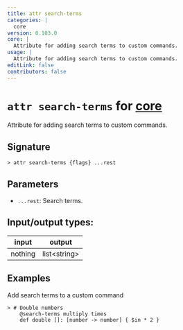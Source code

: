 ```yaml
---
title: attr search-terms
categories: |
  core
version: 0.103.0
core: |
  Attribute for adding search terms to custom commands.
usage: |
  Attribute for adding search terms to custom commands.
editLink: false
contributors: false
---
```

<!-- This file is automatically generated. Please edit the command in https://github.com/nushell/nushell instead. -->

# `attr search-terms` for [core](/commands/categories/core.md)

<div class='command-title'>Attribute for adding search terms to custom commands.</div>

## Signature

```> attr search-terms {flags} ...rest```

## Parameters

 -  `...rest`: Search terms.


## Input/output types:

| input   | output       |
| ------- | ------------ |
| nothing | list\<string\> |

## Examples

Add search terms to a custom command
```nu
> # Double numbers
    @search-terms multiply times
    def double []: [number -> number] { $in * 2 }

```
